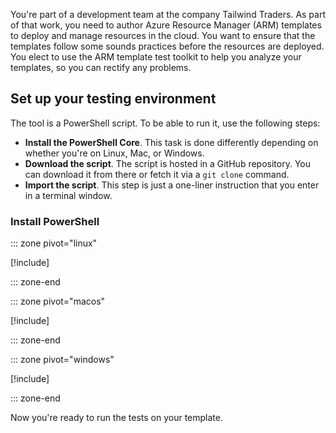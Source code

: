 You're part of a development team at the company Tailwind Traders. As part of that work, you need to author Azure Resource Manager (ARM) templates to deploy and manage resources in the cloud. You want to ensure that the templates follow some sounds practices before the resources are deployed. You elect to use the ARM template test toolkit to help you analyze your templates, so you can rectify any problems. 

## Set up your testing environment

The tool is a PowerShell script. To be able to run it, use the following steps:

- **Install the PowerShell Core**. This task is done differently depending on whether you're on Linux, Mac, or Windows.
- **Download the script**. The script is hosted in a GitHub repository. You can download it from there or fetch it via a `git clone` command.
- **Import the script**. This step is just a one-liner instruction that you enter in a terminal window.

### Install PowerShell

::: zone pivot="linux"

[!include[](./os/5-exercise-test-toolkit-linux.md)]

::: zone-end

::: zone pivot="macos"

[!include[](./os/5-exercise-test-toolkit-macos.md)]

::: zone-end

::: zone pivot="windows"

[!include[](./os/5-exercise-test-toolkit-windows.md)]

::: zone-end

Now you're ready to run the tests on your template.
